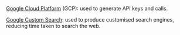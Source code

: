 [Google Cloud Platform]((https://cloud.google.com/gcp?utm_source=google&utm_medium=cpc&utm_campaign=emea-gb-all-en-bkws-all-all-trial-e-gcp-1707574&utm_content=text-ad-none-any-DEV_c-CRE_500227884420-ADGP_Hybrid+%7C+BKWS+-+EXA+%7C+Txt+-+GCP+-+General+-+v1-KWID_43700060384861702-kwd-26415313501-userloc_9046004&utm_term=KW_google%20cloud%20platform-NET_g-PLAC_&&gad_source=1&gclid=CjwKCAiA3Na5BhAZEiwAzrfagKtqeo5IAQhJi4t1OecAAQYlxT2vN2LjJ5IhbfsLrQ5yIKiTQnh63xoCAzIQAvD_BwE&gclsrc=aw.ds)) (GCP): used to generate API keys and calls.

[Google Custom Search](https://programmablesearchengine.google.com/controlpanel/all): used to produce customised search engines, reducing time taken to search the web.